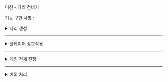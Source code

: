 미션 - 다리 건너기

기능 구현 사항 :

<details>
<summary>다리 생성</summary>
<div markdown="1">

다리의 길이를 입력받고 길이에 맞게 2진수 다리 생성

</div>
</details>

------------------------------

<details>
<summary>플레이어 상호작용</summary>
<div markdown="1">

플레이어의 입력을 받고 플레이어의 이동 및 게임 재시작 등 플레이어 상호작용

</div>
</details>

-------------------------------

<details>
<summary>게임 전체 진행</summary>
<div markdown="1">

다리와 플레이어를 객체로 받아서 다리건너기 게임을 진행

</div>
</details>

-------------------------------

<details>
<summary>예외 처리</summary>
<div markdown="1">

다리길이 3-20 사이인지, 플레이어입력값 U,D인지, 재시작 종료여부 R,Q인지

</div>
</details>
